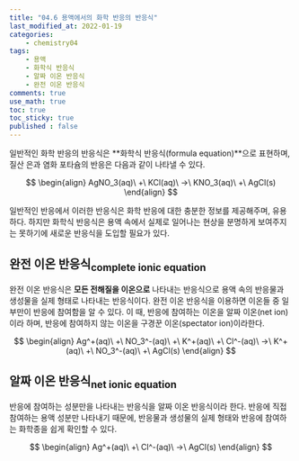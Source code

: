 ```yaml
---
title: "04.6 용액에서의 화학 반응의 반응식"
last_modified_at: 2022-01-19
categories:
    - chemistry04
tags:
    - 용액
    - 화학식 반응식
    - 알짜 이온 반응식
    - 완전 이온 반응식
comments: true
use_math: true
toc: true
toc_sticky: true
published : false
---
```


일반적인 화학 반응의 반응식은 **화학식 반응식(formula equation)**으로 표현하며, 질산 은과 염화 포타슘의 반응은 다음과 같이 나타낼 수 있다.

$$
\begin{align}
AgNO_3(aq)\ +\ KCl(aq)\ →\ KNO_3(aq)\ +\ AgCl(s)
\end{align}
$$

일반적인 반응에서 이러한 반응식은 화학 반응에 대한 충분한 정보를 제공해주며, 유용하다. 하지만 화학식 반응식은 용액 속에서 실제로 일어나는 현상을 분명하게 보여주지는 못하기에 새로운 반응식을 도입할 필요가 있다.

## 완전 이온 반응식<sub>complete ionic equation</sub>

완전 이온 반응식은 **모든 전해질을 이온으로** 나타내는 반응식으로 용액 속의 반응물과 생성물을 실제 형태로 나타내는 반응식이다. 완전 이온 반응식을 이용하면 이온들 중 일부만이 반응에 참여함을 알 수 있다. 이 때, 반응에 참여하는 이온을 알짜 이온(net ion)이라 하며, 반응에 참여하지 않는 이온을 구경꾼 이온(spectator ion)이라한다.

$$
\begin{align}
Ag^+(aq)\ +\ NO_3^-(aq)\ +\ K^+(aq)\ +\ Cl^-(aq)\ →\ K^+(aq)\ +\ NO_3^-(aq)\ +\ AgCl(s)
\end{align}
$$

## 알짜 이온 반응식<sub>net ionic equation</sub>

반응에 참여하는 성분만을 나타내는 반응식을 알짜 이온 반응식이라 한다. 반응에 직접 참여하는 용액 성분만 나타내기 때문에, 반응물과 생성물의 실제 형태와 반응에 참여하는 화학종을 쉽게 확인할 수 있다.

$$
\begin{align}
Ag^+(aq)\ +\ Cl^-(aq)\ →\ AgCl(s)
\end{align}
$$